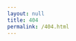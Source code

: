 ```yaml
---
layout: null
title: 404
permalink: /404.html
---
```

<div id="wb404"></div>
<script src="https://archive.org/web/wb404.js"> </script>
